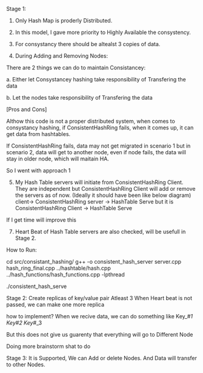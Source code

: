 
Stage 1:
1. Only Hash Map is proderly Distributed.

2. In this model, I gave more priority to Highly Available the consystency.

3. For consystancy there should be altealst 3 copies of data.

4. During Adding and Removing Nodes:

There are 2 things we can do to maintain Consistancey:

a. Either let Consystancey hashing take responsibility of Transfering the data

b. Let the nodes take responsibility of Transfering the data

[Pros and Cons]

Althow this code is not a proper distributed system, when comes to consystancy hashing, if ConsistentHashRing fails, when it comes up, it can get data from hashtables.

If ConsistentHashRing fails, data may not get migrated in scenario 1
but in scenario 2, data will get to another node, even if node fails, the data will stay in older node, which will maitain HA.

So I went with approach 1

5. My Hash Table servers will initiate from ConsistentHashRing Client.
They are independent but ConsistentHashRing Client will add or remove the servers as of now.
(Ideally it should have been like below diagram)
client-> ConsistentHashRing server -> HashTable Serve
but it is
ConsistentHashRing Client -> HashTable Serve

If I get time will improve this

7. Heart Beat of Hash Table servers are also checked, will be usefull in Stage 2.



How to Run:

cd src/consistant_hashing/
g++ -o consistent_hash_server server.cpp hash_ring_final.cpp ../hashtable/hash.cpp ../hash_functions/hash_functions.cpp -lpthread

./consistent_hash_serve


Stage 2:
Create replicas of key/value pair
Atleast 3
When Heart beat is not passed, we can make one more replica

how to implement?
When we recive data, we can do something like
Key_#_1
Key_#_2
Key_#_3

But this does not give us guarenty that everything will go to Different Node

Doing more brainstorm shat to do

Stage 3: 
It is Supported, We can Add or delete Nodes.
And Data will transfer to other Nodes.



